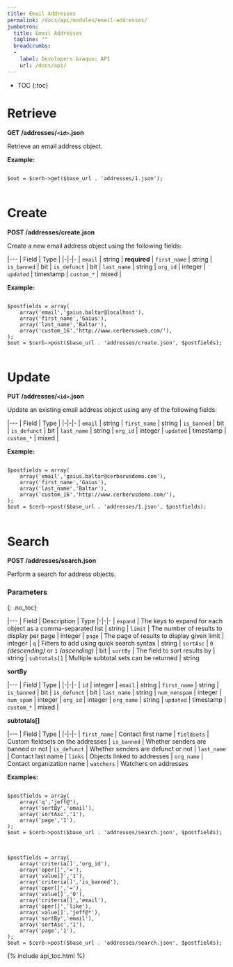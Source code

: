 ```yaml
---
title: Email Addresses
permalink: /docs/api/modules/email-addresses/
jumbotron:
  title: Email Addresses
  tagline: ""
  breadcrumbs:
  -
    label: Developers &raquo; API
    url: /docs/api/
---
```


* TOC
{:toc}

# Retrieve

**GET /addresses/`<id>`.json**

Retrieve an email address object.

**Example:**

<pre>
<code class="language-php">
$out = $cerb->get($base_url . 'addresses/1.json');
</code>
</pre>

# Create

**POST /addresses/create.json**

Create a new email address object using the following fields:

|---
| Field | Type | 
|-|-|-
| `email` | string | **required**
| `first_name` | string
| `is_banned` | bit
| `is_defunct` | bit
| `last_name` | string
| `org_id` | integer
| `updated` | timestamp
| `custom_*` | mixed | 

**Example:**

<pre>
<code class="language-php">
$postfields = array(
    array('email','gaius.baltar@localhost'),
    array('first_name','Gaius'),
    array('last_name','Baltar'),
    array('custom_16','http://www.cerberusweb.com/'),
);
$out = $cerb->post($base_url . 'addresses/create.json', $postfields);
</code>
</pre>

# Update

**PUT /addresses/`<id>`.json**

Update an existing email address object using any of the following fields:

|---
| Field | Type | 
|-|-|-
| `email` | string
| `first_name` | string
| `is_banned` | bit
| `is_defunct` | bit
| `last_name` | string
| `org_id` | integer
| `updated` | timestamp
| `custom_*` | mixed |

**Example:**

<pre>
<code class="language-php">
$postfields = array(
    array('email','gaius.baltar@cerberusdemo.com'),
    array('first_name','Gaius'),
    array('last_name','Baltar'),
    array('custom_16','http://www.cerberusdemo.com/'),
);
$out = $cerb->post($base_url . 'addresses/1.json', $postfields);
</code>
</pre>

# Search

**POST /addresses/search.json**

Perform a search for address objects.

### Parameters
{: .no_toc}

|---
| Field | Description | Type
|-|-|-
| `expand` | The keys to expand for each object as a comma-separated list | string
| `limit` | The number of results to display per page | integer
| `page` | The page of results to display given limit | integer
| `q` | Filters to add using quick search syntax | string
| `sortAsc` | `0` _(descending)_ or `1` _(ascending)_ | bit
| `sortBy` | The field to sort results by | string
| `subtotals[]` | Multiple subtotal sets can be returned | string 

**sortBy**

|---
| Field | Type | 
|-|-|-
| `id` | integer
| `email` | string
| `first_name` | string
| `is_banned` | bit
| `is_defunct` | bit
| `last_name` | string
| `num_nonspam` | integer
| `num_spam` | integer
| `org_id` | integer
| `org_name` | string
| `updated` | timestamp
| `custom_*` | mixed |

**subtotals[]**

|---
| Field | Type | 
|-|-|-
| `first_name` | Contact first name
| `fieldsets` | Custom fieldsets on the addresses
| `is_banned` | Whether senders are banned or not
| `is_defunct` | Whether senders are defunct or not
| `last_name` | Contact last name
| `links` | Objects linked to addresses
| `org_name` | Contact organization name
| `watchers` | Watchers on addresses

**Examples:**

<pre>
<code class="language-php">
$postfields = array(
    array('q','jeff@'),
    array('sortBy','email'),
    array('sortAsc','1'),
    array('page','1'),
);
$out = $cerb->post($base_url . 'addresses/search.json', $postfields);
</code>
</pre>

<pre>
<code class="language-php">
$postfields = array(
    array('criteria[]','org_id'),
    array('oper[]','='),
    array('value[]','1'),
    array('criteria[]','is_banned'),
    array('oper[]','='),
    array('value[]','0'),
    array('criteria[]','email'),
    array('oper[]','like'),
    array('value[]','jeff@*'),
    array('sortBy','email'),
    array('sortAsc','1'),
    array('page','1'),
);
$out = $cerb->post($base_url . 'addresses/search.json', $postfields);</code>
</pre>

{% include api_toc.html %}